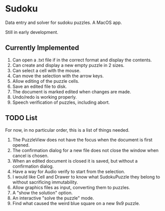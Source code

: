 # Sudoku
Data entry and solver for sudoku puzzles. A MacOS app.

Still in early development.

## Currently Implemented
1. Can open a .txt file if in the correct format and display the contents.
1. Can create and display a new empty puzzle in 2 sizes.
1. Can select a cell with the mouse.
1. Can move the selection with the arrow keys.
1. Allow editing of the puzzle cells.
1. Save an edited file to disk.
1. The document is marked edited when changes are made.
1. Undo/redo is working properly.
1. Speech verification of puzzles, including abort.

## TODO List
For now, in no particular order, this is a list of things needed.

1. The PuzzleView does not have the focus when the document is first opened.
1. The confirmation dialog for a new file does not close the window when cancel is chosen.
1. When an edited document is closed it is saved, but without a confirmation dialog.
1. Have a way for Audio verify to start from the selection.
1. I would like Cell and Drawer to know what SudokuPuzzle they belong to without sacrificing immutability.
1. Allow graphics files as input, converting them to puzzles.
1. A "show the solution" option.
1. An interactive "solve the puzzle" mode.
1. Find what caused the weird blue square on a new 9x9 puzzle.
